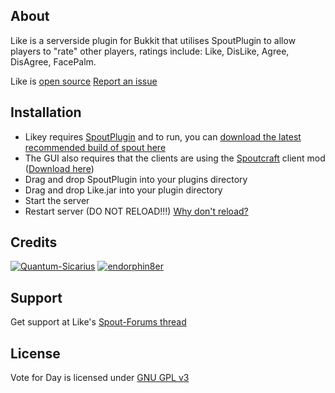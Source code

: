 About
-----
Like is a serverside plugin for Bukkit that utilises SpoutPlugin to allow players to "rate" other players, ratings include: Like, DisLike, Agree, DisAgree, FacePalm.

Like is [open source][GitHub]
[Report an issue][Issues]

Installation
------------
* Likey requires [SpoutPlugin][Spout Link] and to run, you can [download the latest recommended build of spout here][Spout RB]
* The GUI also requires that the clients are using the [Spoutcraft][Spout Link] client mod  ([Download here][Get Spout])
* Drag and drop SpoutPlugin into your plugins directory
* Drag and drop Like.jar into your plugin directory
* Start the server
* Restart server (DO NOT RELOAD!!!) [Why don't reload?][Reload]

Credits
-------
[![Quantum-Sicarius](http://www.gravatar.com/avatar/cbcdbeb17461fb68c27befee29880127.png)](http://forums.spout.org/members/quantumsicarius.1017/)
[![endorphin8er](http://forums.spout.org/data/avatars/l/5/5584.jpg?1334035159)](http://forums.spout.org/members/endorphin8er.5584/)

[Spout Wiki]: http://wiki.spout.org
[Spout Link]: http://spout.org
[Spout RB]: http://spout.in/plugin
[Get Spout]: http://get.spout.org
[Reload]: http://spout.in/reload
[License]: http://www.gnu.org/licenses/gpl.html
[Page]: http://forums.spout.org/threads/fun-like-i-like-you-like-we-all-like-cb1-2-5-r1-0.2461/
[GitHub]: https://github.com/Quantum-Sicarius-za-net/Like
[Issues]: https://github.com/Quantum-Sicarius-za-net/Like/issues

Support
-------
Get support at Like's [Spout-Forums thread][Page]

License
-------
Vote for Day is licensed under [GNU GPL v3][License]
